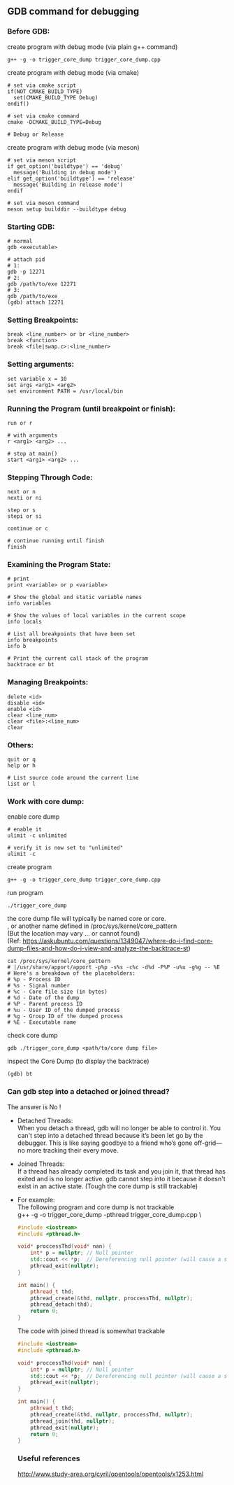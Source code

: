 ## GDB command for debugging

### Before GDB:
create program with debug mode (via plain g++ command)
```console
g++ -g -o trigger_core_dump trigger_core_dump.cpp
```
create program with debug mode (via cmake)
```console
# set via cmake script
if(NOT CMAKE_BUILD_TYPE)
  set(CMAKE_BUILD_TYPE Debug)
endif()

# set via cmake command
cmake -DCMAKE_BUILD_TYPE=Debug

# Debug or Release
```
create program with debug mode (via meson)
```console
# set via meson script
if get_option('buildtype') == 'debug'
  message('Building in debug mode')
elif get_option('buildtype') == 'release'
  message('Building in release mode')
endif

# set via meson command
meson setup builddir --buildtype debug
```

### Starting GDB:
```console
# normal
gdb <executable>

# attach pid
# 1:
gdb -p 12271
# 2:
gdb /path/to/exe 12271
# 3:
gdb /path/to/exe
(gdb) attach 12271
```
### Setting Breakpoints:
```console
break <line_number> or br <line_number>
break <function>
break <file|swap.c>:<line_number>
```
### Setting arguments:
```console
set variable x = 10
set args <arg1> <arg2>
set environment PATH = /usr/local/bin
```
### Running the Program (until breakpoint or finish):
```console
run or r

# with arguments
r <arg1> <arg2> ...

# stop at main()
start <arg1> <arg2> ...
```
### Stepping Through Code:
```console
next or n
nexti or ni

step or s
stepi or si

continue or c

# continue running until finish
finish
```
### Examining the Program State:
```console
# print
print <variable> or p <variable>

# Show the global and static variable names
info variables

# Show the values of local variables in the current scope
info locals

# List all breakpoints that have been set
info breakpoints
info b

# Print the current call stack of the program
backtrace or bt
```
### Managing Breakpoints:
```console
delete <id>
disable <id>
enable <id>
clear <line_num>
clear <file>:<line_num>
clear
```
### Others:
```console
quit or q
help or h

# List source code around the current line
list or l
```

### Work with core dump:
enable core dump
```console
# enable it
ulimit -c unlimited

# verify it is now set to "unlimited"
ulimit -c
```
create program
```console
g++ -g -o trigger_core_dump trigger_core_dump.cpp
```
run program
```console
./trigger_core_dump
```
the core dump file will typically be named core or core.<PID> \
, or another name defined in /proc/sys/kernel/core_pattern \
(But the location may vary ... or cannot found) \
(Ref: https://askubuntu.com/questions/1349047/where-do-i-find-core-dump-files-and-how-do-i-view-and-analyze-the-backtrace-st)
```console
cat /proc/sys/kernel/core_pattern
# |/usr/share/apport/apport -p%p -s%s -c%c -d%d -P%P -u%u -g%g -- %E
# Here's a breakdown of the placeholders:
# %p - Process ID
# %s - Signal number
# %c - Core file size (in bytes)
# %d - Date of the dump
# %P - Parent process ID
# %u - User ID of the dumped process
# %g - Group ID of the dumped process
# %E - Executable name
```
check core dump
```console
gdb ./trigger_core_dump <path/to/core dump file>
```
inspect the Core Dump (to display the backtrace)
```console
(gdb) bt
```

### Can gdb step into a detached or joined thread?
The answer is No !
- Detached Threads: \
  When you detach a thread, gdb will no longer be able to control it. You can't step into a detached thread because it’s been let go by the debugger. This is like saying goodbye to a friend who’s gone off-grid—no more tracking their every move.
- Joined Threads: \
  If a thread has already completed its task and you join it, that thread has exited and is no longer active. gdb cannot step into it because it doesn't exist in an active state. (Tough the core dump is still trackable)
- For example: \
  The following program and core dump is not trackable \
  g++ -g -o trigger_core_dump -pthread trigger_core_dump.cpp \
  ```c++ 
  #include <iostream>
  #include <pthread.h>
  
  void* proccessThd(void* nan) {
      int* p = nullptr; // Null pointer
      std::cout << *p;  // Dereferencing null pointer (will cause a segmentation fault)
      pthread_exit(nullptr);
  }
  
  int main() {
      pthread_t thd;
      pthread_create(&thd, nullptr, proccessThd, nullptr);
      pthread_detach(thd);
      return 0;
  }
  ```
  The code with joined thread is somewhat trackable
  ```c++ 
  #include <iostream>
  #include <pthread.h>
  
  void* proccessThd(void* nan) {
      int* p = nullptr; // Null pointer
      std::cout << *p;  // Dereferencing null pointer (will cause a segmentation fault)
      pthread_exit(nullptr);
  }
  
  int main() {
      pthread_t thd;
      pthread_create(&thd, nullptr, proccessThd, nullptr);
      pthread_join(thd, nullptr);
      pthread_exit(nullptr);
      return 0;
  }
  ```

  ### Useful references
  http://www.study-area.org/cyril/opentools/opentools/x1253.html

